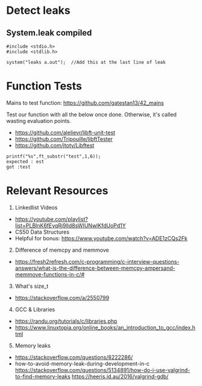 # Detect leaks
## System.leak compiled
```
#include <stdio.h>
#include <stdlib.h>

system("leaks a.out");  //Add this at the last line of leak

```

# Function Tests
Mains to test function:
https://github.com/gatestan13/42_mains 

Test our function with all the below once done. Otherwise, it's called wasting evaluation points.
- https://github.com/alelievr/libft-unit-test 
- https://github.com/Tripouille/libftTester
- https://github.com/jtoty/Libftest

```
printf("%s",ft_substr("test",1,6));
expected : est
got :test
```

# Relevant Resources
1. Linkedlist Videos
- https://youtube.com/playlist?list=PLBlnK6fEyqRj9lld8sWIUNwlKfdUoPd1Y
- CS50 Data Structures
- Helpful for bonus: https://www.youtube.com/watch?v=ADE1zCQs2Fk

2. Difference of memcpy and memmove
- https://fresh2refresh.com/c-programming/c-interview-questions-answers/what-is-the-difference-between-memcpy-ampersand-memmove-functions-in-c/#

3. What's size_t
- https://stackoverflow.com/a/2550799

4. GCC & Libraries
- https://randu.org/tutorials/c/libraries.php
- https://www.linuxtopia.org/online_books/an_introduction_to_gcc/index.html

5. Memory leaks
- https://stackoverflow.com/questions/8222286/
- how-to-avoid-memory-leak-during-development-in-c
https://stackoverflow.com/questions/5134891/how-do-i-use-valgrind-to-find-memory-leaks
https://heeris.id.au/2016/valgrind-gdb/
